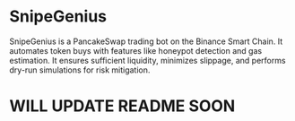 # SnipeGenius
SnipeGenius is a PancakeSwap trading bot on the Binance Smart Chain. It automates token buys with features like honeypot detection and gas estimation. It ensures sufficient liquidity, minimizes slippage, and performs dry-run simulations for risk mitigation.

# WILL UPDATE README SOON
